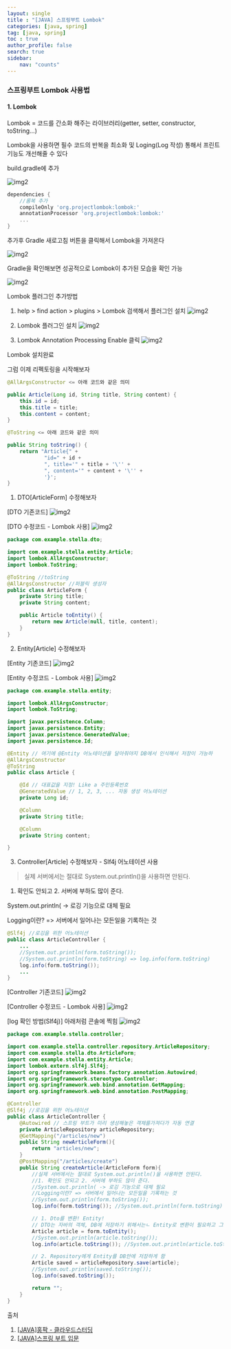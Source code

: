 ```yaml
---
layout: single
title : "[JAVA] 스프링부트 Lombok"
categories: [java, spring]
tag: [java, spring]
toc : true
author_profile: false
search: true
sidebar:
    nav: "counts"
---
```


### 스프링부트 Lombok 사용법

#### 1. Lombok

Lombok = 코드를 간소화 해주는 라이브러리(getter, setter, constructor, toString...)

Lombok을 사용하면 필수 코드의 반복을 최소화 및 Loging(Log 작성) 통해서 프린트 기능도 개선해줄 수 있다


<bold> build.gradle에 추가</bold>

![img2](../../../images/posts/java/spring/chapter05/1.png)

```gradle
dependencies {
    //롬복 추가
    compileOnly 'org.projectlombok:lombok:'
    annotationProcessor 'org.projectlombok:lombok:'
    ...
}
```

추가후 Gradle 새로고침 버튼을 클릭해서 Lombok을 가져온다

![img2](../../../images/posts/java/spring/chapter05/2.png)

Gradle을 확인해보면 성공적으로 Lombok이 추가된 모습을 확인 가능

![img2](../../../images/posts/java/spring/chapter05/3.png)

Lombok 플러그인 추가방법

1. help > find action > plugins > Lombok 검색해서 플러그인 설치
![img2](../../../images/posts/java/spring/chapter05/4.png)

2. Lombok 플러그인 설치
![img2](../../../images/posts/java/spring/chapter05/5.png)

3. Lombok Annotation Processing Enable 클릭
![img2](../../../images/posts/java/spring/chapter05/6.png)


Lombok 설치완료

그럼 이제 리펙토링을 시작해보자

```java
@AllArgsConstructor <= 아래 코드와 같은 의미

public Article(Long id, String title, String content) {
    this.id = id;
    this.title = title;
    this.content = content;
}

@ToString <= 아래 코드와 같은 의미

public String toString() {
    return "Article{" +
            "id=" + id +
            ", title='" + title + '\'' +
            ", content='" + content + '\'' +
            '}';
}
```

1. DTO[ArticleForm] 수정해보자

[DTO 기존코드]
![img2](../../../images/posts/java/spring/chapter05/7.png)

[DTO 수정코드 - Lombok 사용]
![img2](../../../images/posts/java/spring/chapter05/8.png)

```java
package com.example.stella.dto;

import com.example.stella.entity.Article;
import lombok.AllArgsConstructor;
import lombok.ToString;

@ToString //toString
@AllArgsConstructor //퍼블릭 생성자
public class ArticleForm {
    private String title;
    private String content;

    public Article toEntity() {
        return new Article(null, title, content);
    }
}
```

2. Entity[Article] 수정해보자

[Entity 기존코드]
![img2](../../../images/posts/java/spring/chapter05/9.png)

[Entity 수정코드 - Lombok 사용]
![img2](../../../images/posts/java/spring/chapter05/10.png)

```java
package com.example.stella.entity;

import lombok.AllArgsConstructor;
import lombok.ToString;

import javax.persistence.Column;
import javax.persistence.Entity;
import javax.persistence.GeneratedValue;
import javax.persistence.Id;

@Entity // 여기에 @Entity 어노테이션을 달아줘야지 DB에서 인식해서 저장이 가능하
@AllArgsConstructor
@ToString
public class Article {

    @Id // 대표값을 지정! Like a 주민등록번호
    @GeneratedValue // 1, 2, 3, ... 자동 생성 어노테이션
    private Long id;

    @Column
    private String title;

    @Column
    private String content;

}
```

3. Controller[Article] 수정해보자 - Slf4j 어노테이션 사용

>실제 서버에서는 절대로 System.out.println()을 사용하면 안된다.
1. 확인도 안되고 2. 서버에 부하도 많이 준다.

System.out.println( -> 로깅 기능으로 대체 필요

Logging이란? => 서버에서 일어나는 모든일을 기록하는 것
```java        
@Slf4j //로깅을 위한 어노테이션
public class ArticleController {
    ...
    //System.out.println(form.toString());
    //System.out.println(form.toString) => log.info(form.toString)
    log.info(form.toString()); 
    ...
}
```

[Controller 기존코드]
![img2](../../../images/posts/java/spring/chapter05/11.png)

[Controller 수정코드 - Lombok 사용]
![img2](../../../images/posts/java/spring/chapter05/13.png)

[log 확인 방법(Slf4j)] 아래처럼 콘솔에 찍힘
![img2](../../../images/posts/java/spring/chapter05/12.png)

```java
package com.example.stella.controller;

import com.example.stella.controller.repository.ArticleRepository;
import com.example.stella.dto.ArticleForm;
import com.example.stella.entity.Article;
import lombok.extern.slf4j.Slf4j;
import org.springframework.beans.factory.annotation.Autowired;
import org.springframework.stereotype.Controller;
import org.springframework.web.bind.annotation.GetMapping;
import org.springframework.web.bind.annotation.PostMapping;

@Controller
@Slf4j //로깅을 위한 어노테이션
public class ArticleController {
    @Autowired // 스프링 부트가 미리 생성해놓은 객체를가져다가 자동 연결
    private ArticleRepository articleRepository;
    @GetMapping("/articles/new")
    public String newArticleForm(){
        return "articles/new";
    }
    @PostMapping("/articles/create")
    public String createArticle(ArticleForm form){
        //실제 서버에서는 절대로 System.out.println()을 사용하면 안된다.
        //1. 확인도 안되고 2. 서버에 부하도 많이 준다.
        //System.out.println( -> 로깅 기능으로 대체 필요
        //Logging이란? => 서버에서 일어나는 모든일을 기록하는 것
        //System.out.println(form.toString());
        log.info(form.toString()); //System.out.println(form.toString) => log.info(form.toString)

        // 1. Dto를 변환! Entity!
        // DTO는 자바의 객체, DB에 저장하기 위해서는ㄴ Entity로 변환이 필요하고 그 다음 Repository를 통해서 DB에 저장
        Article article = form.toEntity();
        //System.out.println(article.toString());
        log.info(article.toString()); //System.out.println(article.toString) => log.info(article.toString)

        // 2. Repository에게 Entity를 DB안에 저장하게 함
        Article saved = articleRepository.save(article);
        //System.out.println(saved.toString());
        log.info(saved.toString());

        return "";
    }
}

```



출처 
 1. [[JAVA]홍팍 - 클라우드스터딩](https://cloudstudying.kr/lectures/471)
 2. [[JAVA]스프링 부트 입문](https://www.youtube.com/watch?v=2VYBQ_99RJg&t=175s)
